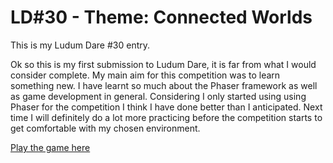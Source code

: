 LD#30 - Theme: Connected Worlds
==========

This is my Ludum Dare #30 entry.

Ok so this is my first submission to Ludum Dare, it is far from what I would consider complete. My main aim for this competition was to learn something new. I have learnt so much about the Phaser framework as well as game development in general. Considering I only started using using Phaser for the competition I think I have done better than I anticipated. Next time I will definitely do a lot more practicing before the competition starts to get comfortable with my chosen environment.

[Play the game here](http://peterentwistle.co.uk/games/LD30/index.html)
